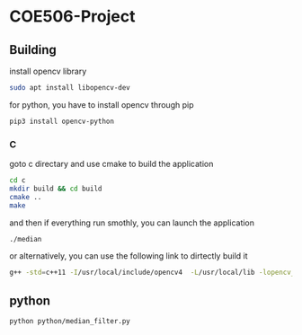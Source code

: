 # COE506-Project




## Building



install opencv library

```bash
sudo apt install libopencv-dev
```

for python, you have to install opencv through pip

```bash
pip3 install opencv-python
```


### C

goto c directary and use cmake to build the application

```bash
cd c
mkdir build && cd build
cmake ..
make
```

and then if everything run smothly, you can launch the application

```bash
./median
```


or alternatively, you can use the following link to dirtectly build it

```bash
g++ -std=c++11 -I/usr/local/include/opencv4  -L/usr/local/lib -lopencv_core -lopencv_imgproc -lopencv_imgcodecs -lopencv_highgui median_filter.cpp -o median_filter
```


## python

```
python python/median_filter.py 
```

